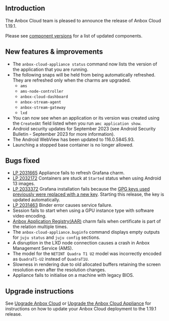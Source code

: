 ## Introduction

The Anbox Cloud team is pleased to announce the release of Anbox Cloud 1.19.1.

Please see [component versions](https://anbox-cloud.io/docs/ref/component-versions) for a list of updated components.

## New features & improvements

* The `anbox-cloud-appliance status` command now lists the version of the application that you are running.
* The following snaps will be held from being automatically refreshed. They are refreshed only when the charms are upgraded.
    - `ams`
    - `ams-node-controller`
    - `anbox-cloud-dashboard`
    - `anbox-stream-agent`
    - `anbox-stream-gateway`
    - `lxd`
* You can now see when an application or its version was created using the `CreatedAt` field listed when you run `amc application show`.
* Android security updates for September 2023 (see Android Security Bulletin - September 2023 for more information).
* The Android WebView has been updated to 116.0.5845.93.
* Launching a stopped base container is no longer allowed.<!--AC-1870-->

## Bugs fixed
* [LP 2031665](https://bugs.launchpad.net/juju/+bug/2031665)  Appliance fails to refresh Grafana charm. <!--AC-1857-->
* [LP 2032172](https://bugs.launchpad.net/anbox-cloud/+bug/2032172) Containers are stuck at `Started` status when using Android 13 images.<!--AC-1867-->
* [LP 2033372](https://bugs.launchpad.net/anbox-cloud/+bug/2033372) Grafana installation fails because the [GPG keys used previously were replaced with a new key](https://grafana.com/blog/2023/08/24/grafana-security-update-gpg-signing-key-rotation/). Starting this release, the key is updated automatically. <!--AC-1911-->
* [LP 2031463](https://bugs.launchpad.net/anbox-cloud/+bug/2031463) Binder error causes service failure.<!--AC-1849-->
* Session fails to start when using a GPU instance type with software video encoding. <!--AC-1845-->
* [Anbox Application Registry(AAR)](https://anbox-cloud.io/docs/exp/aar) charm fails when certificate is part of the relation multiple times. <!--AC-1847-->
* The `anbox-cloud-appliance.buginfo` command displays empty outputs for `juju status` and `juju config` sections.<!--AC-1866-->
* A disruption in the LXD node connection causes a crash in Anbox Management Service (AMS). <!--AC-1873-->
* The model for the `NETINT Quadra T1 U2` model was incorrectly encoded as `QuadraT1-U2` instead of `QuadraT1U`.<!--AC-1876-->
* Slowness in rendering due to old allocated buffers retaining the screen resolution even after the resolution changes. <!--AC-1840--> 
* Appliance fails to initialise on a machine with legacy BIOS. <!--AC-1913-->

## Upgrade instructions

See [Upgrade Anbox Cloud](https://anbox-cloud.io/docs/howto/update/upgrade-anbox) or [Upgrade the Anbox Cloud Appliance](https://anbox-cloud.io/docs/howto/update/upgrade-appliance) for instructions on how to update your Anbox Cloud deployment to the 1.19.1 release.
